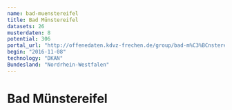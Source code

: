 ```yaml
---
name: bad-muenstereifel
title: Bad Münstereifel
datasets: 26
musterdaten: 8
potential: 306
portal_url: "http://offenedaten.kdvz-frechen.de/group/bad-m%C3%BCnstereifel"
begin: "2016-11-08"
technology: "DKAN"
Bundesland: "Nordrhein-Westfalen"
---
```

# Bad Münstereifel
